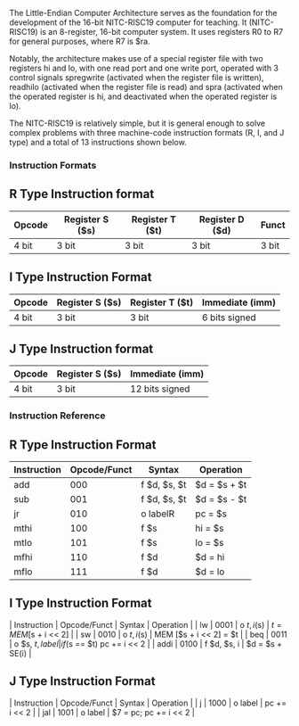 The Little-Endian Computer Architecture serves as the foundation for the development of the 16-bit NITC-RISC19 computer for teaching. It (NITC-RISC19) is an 8-register, 16-bit computer system. It uses registers R0 to R7 for general purposes, where R7 is $ra. 

Notably, the architecture makes use of a special register file with two registers hi and lo, with one read port and one write port, operated with 3 control signals spregwrite (activated when the register file is written), readhilo (activated when the register file is read) and spra (activated when the operated register is hi, and deactivated when the operated register is lo).

The NITC-RISC19 is relatively simple, but it is general enough to solve complex problems with three machine-code instruction formats (R, I, and J type) and a total of 13 instructions shown below.

### Instruction Formats

## R Type Instruction format

| Opcode | Register S ($s) | Register T ($t) | Register D ($d) | Funct       |
|--------|-----------------|-----------------|-----------------|-------------|
| 4 bit  | 3 bit           | 3 bit           | 3 bit           | 3 bit       |

## I Type Instruction Format

| Opcode | Register S ($s) | Register T ($t) | Immediate (imm)               |
|--------|-----------------|-----------------|-------------------------------|
| 4 bit  | 3 bit           | 3 bit           |  6 bits signed                |

## J Type Instruction format

| Opcode | Register S ($s) | Immediate (imm)                                 |
|--------|-----------------|-------------------------------------------------|
| 4 bit  | 3 bit           |  12 bits signed                                 |

### Instruction Reference

## R Type Instruction Format

| Instruction | Opcode/Funct | Syntax          | Operation                   |
|-------------|--------------|-----------------|-----------------------------|
| add         | 000          | f $d, $s, $t    | $d = $s + $t                |
| sub         | 001          | f $d, $s, $t    | $d = $s - $t                |
| jr          | 010          | o labelR        | pc = $s                     |
| mthi        | 100          | f $s            | hi = $s                     |
| mtlo        | 101          | f $s            | lo = $s                     |
| mfhi        | 110          | f $d            | $d = hi                     |
| mflo        | 111          | f $d            | $d = lo                     |

## I Type Instruction Format

| Instruction | Opcode/Funct | Syntax          | Operation                   |
| lw          | 0001         | o $t, i ($s)    | $t = MEM [$s + i << 2]      |
| sw          | 0010         | o $t, i ($s)    | MEM [$s + i << 2] = $t      |
| beq         | 0011         | o $s, $t, label | if ($s == $t) pc += i << 2  |
| addi        | 0100         | f $d, $s, i     | $d = $s + SE(i)             |

## J Type Instruction Format
| Instruction | Opcode/Funct | Syntax          | Operation                   |
| j           | 1000         | o label         | pc += i << 2                |
| jal         | 1001         | o label         | $7 = pc; pc += i << 2       |
